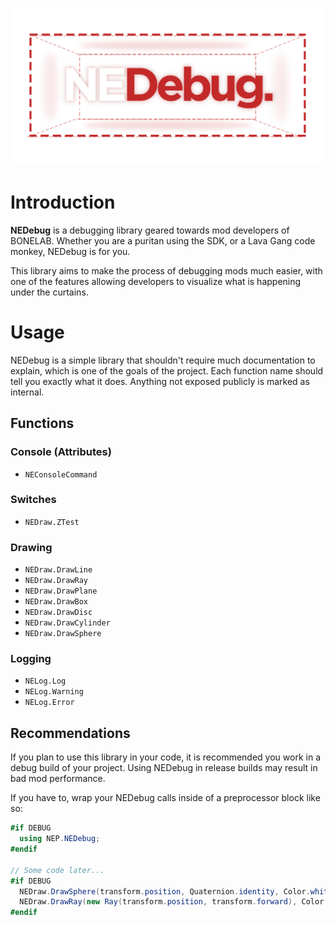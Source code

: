 ![Logo](https://github.com/Not-Enough-Photons/NEDebug/blob/master/img/NEDebugLogo.png)

# Introduction
**NEDebug** is a debugging library geared towards mod developers of BONELAB. Whether you are a puritan using the SDK, or a Lava Gang code monkey, NEDebug is for you.

This library aims to make the process of debugging mods much easier, with one of the features allowing developers to visualize what is happening under the curtains.

# Usage
NEDebug is a simple library that shouldn't require much documentation to explain, which is one of the goals of the project. Each function name should tell you exactly what it does. Anything not exposed publicly is marked as internal.
## Functions
### Console (Attributes)
- ``NEConsoleCommand``
### Switches
- ``NEDraw.ZTest``
### Drawing
- ``NEDraw.DrawLine``
- ``NEDraw.DrawRay``
- ``NEDraw.DrawPlane``
- ``NEDraw.DrawBox``
- ``NEDraw.DrawDisc``
- ``NEDraw.DrawCylinder``
- ``NEDraw.DrawSphere``
### Logging
- ``NELog.Log``
- ``NELog.Warning``
- ``NELog.Error``
## Recommendations
If you plan to use this library in your code, it is recommended you work in a debug build of your project. Using NEDebug in release builds may result in bad mod performance.

If you have to, wrap your NEDebug calls inside of a preprocessor block like so:
```cs
#if DEBUG
  using NEP.NEDebug;
#endif

// Some code later...
#if DEBUG
  NEDraw.DrawSphere(transform.position, Quaternion.identity, Color.white, radius: 1.0f);
  NEDraw.DrawRay(new Ray(transform.position, transform.forward), Color.red);
#endif
```
